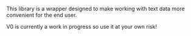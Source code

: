 This library is a wrapper designed to make working with text data more 
convenient for the end user.

V0 is currently a work in progress so use it at your own risk!